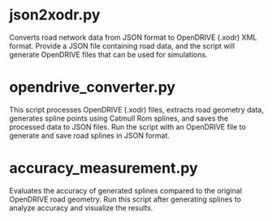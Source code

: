 # json2xodr.py
Converts road network data from JSON format to OpenDRIVE (.xodr) XML format. Provide a JSON file containing road data, and the script will generate OpenDRIVE files that can be used for simulations.
# opendrive_converter.py
This script processes OpenDRIVE (.xodr) files, extracts road geometry data, generates spline points using Catmull Rom splines, and saves the processed data to JSON files. Run the script with an OpenDRIVE file to generate and save road splines in JSON format.

# accuracy_measurement.py
Evaluates the accuracy of generated splines compared to the original OpenDRIVE road geometry. Run this script after generating splines to analyze accuracy and visualize the results.
